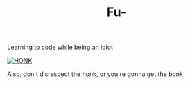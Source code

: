 <!DOCTYPE HTML>
<html>
  <header> 
  <h1> Fu- </h1>
  </header>
  <main>
    <p> Learning to code while being an idiot </p>
    <a href="https://github.com/inkthought-labs/honkers" target="_blank"> <img src="https://images.discordapp.net/avatars/693035835452424193/6ddbea0f3ac219a633833660f8a3846f.png?size=512" alt="HONK"> </a>
    <p> Also, don't disrespect the honk, or you're gonna get the bonk </p>
